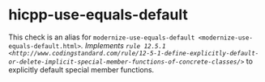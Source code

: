 hicpp-use-equals-default
========================

This check is an alias for
`modernize-use-equals-default <modernize-use-equals-default.html>`*.
Implements
`rule 12.5.1 <http://www.codingstandard.com/rule/12-5-1-define-explicitly-default-or-delete-implicit-special-member-functions-of-concrete-classes/>`*
to explicitly default special member functions.
